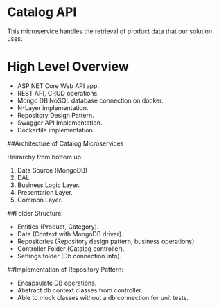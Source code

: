 ﻿# Catalog API

This microservice handles the retrieval of product data that our solution uses.


# High Level Overview

- ASP.NET Core Web API app.
- REST API, CRUD operations.
- Mongo DB NoSQL database connection on docker.
- N-Layer implementation.
- Repository Design Pattern.
- Swagger API Implementation.
- Dockerfile implementation.

##Architecture of Catalog Microservices

Heirarchy from bottom up:
1. Data Source (MongoDB)
2. DAL
3. Business Logic Layer.
4. Presentation Layer.
6. Common Layer.

##Folder Structure:
- Entities (Product, Category).
- Data (Context with MongoDB driver).
- Repositories (Repository design pattern, business operations).
- Controller Folder (Catalog controller).
- Settings folder (Db connection info).

##Implementation of Repository Pattern:
- Encapsulate DB operations.
- Abstract db context classes from controller.
- Able to mock classes without a db connection for unit tests.